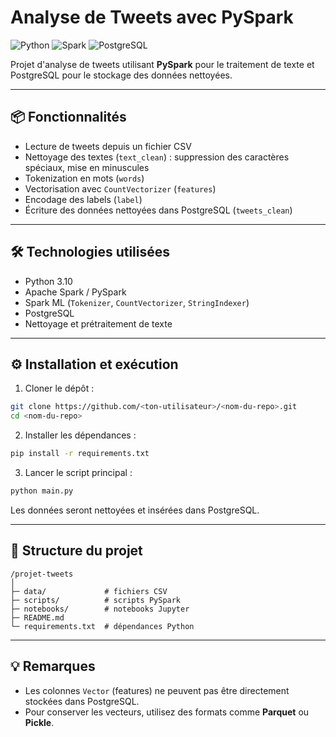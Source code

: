 
# Analyse de Tweets avec PySpark

![Python](https://img.shields.io/badge/Python-3.10-blue)
![Spark](https://img.shields.io/badge/Spark-PySpark-orange)
![PostgreSQL](https://img.shields.io/badge/PostgreSQL-13-blueviolet)

Projet d'analyse de tweets utilisant **PySpark** pour le traitement de texte et PostgreSQL pour le stockage des données nettoyées.

---

## 📦 Fonctionnalités

* Lecture de tweets depuis un fichier CSV
* Nettoyage des textes (`text_clean`) : suppression des caractères spéciaux, mise en minuscules
* Tokenization en mots (`words`)
* Vectorisation avec `CountVectorizer` (`features`)
* Encodage des labels (`label`)
* Écriture des données nettoyées dans PostgreSQL (`tweets_clean`)

---

## 🛠️ Technologies utilisées

* Python 3.10
* Apache Spark / PySpark
* Spark ML (`Tokenizer`, `CountVectorizer`, `StringIndexer`)
* PostgreSQL
* Nettoyage et prétraitement de texte

---

## ⚙️ Installation et exécution

1. Cloner le dépôt :

```bash
git clone https://github.com/<ton-utilisateur>/<nom-du-repo>.git
cd <nom-du-repo>
```

2. Installer les dépendances :

```bash
pip install -r requirements.txt
```

3. Lancer le script principal :

```bash
python main.py
```

Les données seront nettoyées et insérées dans PostgreSQL.

---

## 📁 Structure du projet

```
/projet-tweets
│
├─ data/             # fichiers CSV
├─ scripts/          # scripts PySpark
├─ notebooks/        # notebooks Jupyter
├─ README.md
└─ requirements.txt  # dépendances Python
```

---

## 💡 Remarques

* Les colonnes `Vector` (features) ne peuvent pas être directement stockées dans PostgreSQL.
* Pour conserver les vecteurs, utilisez des formats comme **Parquet** ou **Pickle**.

